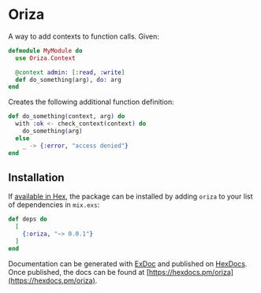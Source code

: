 # Oriza

A way to add contexts to function calls. Given:

```elixir
defmodule MyModule do
  use Oriza.Context

  @context admin: [:read, :write]
  def do_something(arg), do: arg
end
```

Creates the following additional function definition:

```elixir
def do_something(context, arg) do
  with :ok <- check_context(context) do
    do_something(arg)
  else
    _ -> {:error, "access denied"}
end
```

## Installation

If [available in Hex](https://hex.pm/docs/publish), the package can be installed
by adding `oriza` to your list of dependencies in `mix.exs`:

```elixir
def deps do
  [
    {:oriza, "~> 0.0.1"}
  ]
end
```

Documentation can be generated with [ExDoc](https://github.com/elixir-lang/ex_doc)
and published on [HexDocs](https://hexdocs.pm). Once published, the docs can
be found at [https://hexdocs.pm/oriza](https://hexdocs.pm/oriza).
